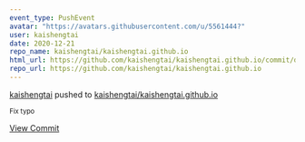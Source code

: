 ```yaml
---
event_type: PushEvent
avatar: "https://avatars.githubusercontent.com/u/5561444?"
user: kaishengtai
date: 2020-12-21
repo_name: kaishengtai/kaishengtai.github.io
html_url: https://github.com/kaishengtai/kaishengtai.github.io/commit/d16e05cc32c475a510e3aba8b8453d18f7ba2ca4
repo_url: https://github.com/kaishengtai/kaishengtai.github.io
---
```


<a href='https://github.com/kaishengtai' target='_blank'>kaishengtai</a> pushed to <a href='https://github.com/kaishengtai/kaishengtai.github.io' target='_blank'>kaishengtai/kaishengtai.github.io</a>

<small>Fix typo</small>

<a href='https://github.com/kaishengtai/kaishengtai.github.io/commit/d16e05cc32c475a510e3aba8b8453d18f7ba2ca4' target='_blank'>View Commit</a>